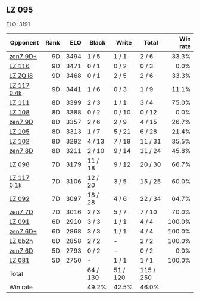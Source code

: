 ## LZ 095 ##

ELO: 3191

Opponent | Rank | ELO | Black | Write | Total | Win rate
---------|-----:|----:|-------|-------|-------|-------:
[zen7 9D+](zen7%209D+.md) | 9D | 3494 | 1 / 5 | 1 / 1 | 2 / 6 | 33.3%
[LZ 116](LZ%20116.md) | 9D | 3471 | 0 / 1 | 0 / 2 | 0 / 3 | 0.0%
[LZ ZQ i8](LZ%20ZQ%20i8.md) | 9D | 3468 | 0 / 1 | 2 / 5 | 2 / 6 | 33.3%
[LZ 117 0.4k](LZ%20117%200.4k.md) | 9D | 3441 | 1 / 6 | 0 / 3 | 1 / 9 | 11.1%
[LZ 111](LZ%20111.md) | 8D | 3399 | 2 / 3 | 1 / 1 | 3 / 4 | 75.0%
[LZ 108](LZ%20108.md) | 8D | 3388 | 0 / 2 | 0 / 10 | 0 / 12 | 0.0%
[zen7 9D](zen7%209D.md) | 8D | 3357 | 2 / 6 | 2 / 9 | 4 / 15 | 26.7%
[LZ 105](LZ%20105.md) | 8D | 3313 | 1 / 7 | 5 / 21 | 6 / 28 | 21.4%
[LZ 102](LZ%20102.md) | 8D | 3292 | 4 / 13 | 7 / 18 | 11 / 31 | 35.5%
[zen7 8D](zen7%208D.md) | 8D | 3211 | 2 / 10 | 9 / 14 | 11 / 24 | 45.8%
[LZ 098](LZ%20098.md) | 7D | 3179 | 11 / 18 | 9 / 12 | 20 / 30 | 66.7%
[LZ 117 0.1k](LZ%20117%200.1k.md) | 7D | 3106 | 12 / 20 | 3 / 5 | 15 / 25 | 60.0%
[LZ 092](LZ%20092.md) | 7D | 3097 | 18 / 28 | 4 / 6 | 22 / 34 | 64.7%
[zen7 7D](zen7%207D.md) | 7D | 3016 | 2 / 3 | 5 / 7 | 7 / 10 | 70.0%
[LZ 091](LZ%20091.md) | 6D | 2910 | 3 / 3 | 1 / 1 | 4 / 4 | 100.0%
[zen7 6D+](zen7%206D+.md) | 6D | 2868 | 3 / 3 | 1 / 1 | 4 / 4 | 100.0%
[LZ 6b2h](LZ%206b2h.md) | 6D | 2858 | 2 / 2 | - | 2 / 2 | 100.0%
[zen7 6D](zen7%206D.md) | 5D | 2793 | 0 / 2 | - | 0 / 2 | 0.0%
[LZ 081](LZ%20081.md) | 5D | 2750 | - | 1 / 1 | 1 / 1 | 100.0%
Total | | | 64 / 130 | 51 / 120 | 115 / 250 | 
Win rate| | | 49.2% | 42.5% | 46.0% | 
